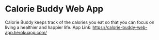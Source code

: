 # Calorie Buddy Web App
 Calorie Buddy keeps track of the calories you eat so that you can focus on living a healthier and happier life.
 App Link: https://calorie-buddy-web-app.herokuapp.com/
